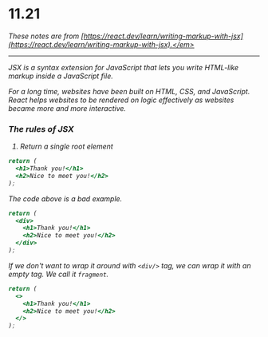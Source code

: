 # 11.21

<em>These notes are from [https://react.dev/learn/writing-markup-with-jsx](https://react.dev/learn/writing-markup-with-jsx).</em>

---

JSX is a syntax extension for JavaScript that lets you write HTML-like markup inside a JavaScript file.

For a long time, websites have been built on HTML, CSS, and JavaScript. React helps websites to be rendered on logic effectively as websites became more and more interactive.

### The rules of JSX

1. Return a single root element

```jsx
return (
  <h1>Thank you!</h1>
  <h2>Nice to meet you!</h2>
);
```

The code above is a bad example.

```jsx
return (
  <div>
    <h1>Thank you!</h1>
    <h2>Nice to meet you!</h2>
  </div>
);
```

If we don't want to wrap it around with `<div/>` tag, we can wrap it with an empty tag. We call it `fragment`.

```jsx
return (
  <>
    <h1>Thank you!</h1>
    <h2>Nice to meet you!</h2>
  </>
);
```